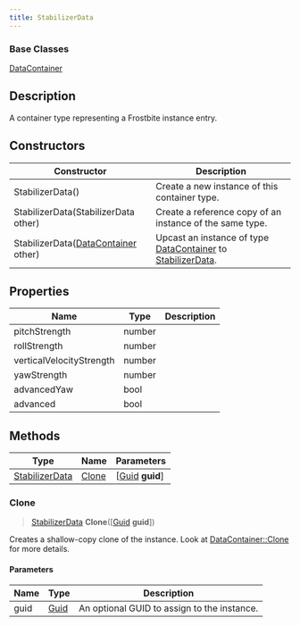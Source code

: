 ```yaml
---
title: StabilizerData
---
```

### Base Classes

[DataContainer](/vext/ref/shared/class/datacontainer)

## Description

A container type representing a Frostbite instance entry.

## Constructors

| Constructor                                                               | Description                                                                                                         |
| ------------------------------------------------------------------------- | ------------------------------------------------------------------------------------------------------------------- |
| StabilizerData()                                                          | Create a new instance of this container type.                                                                       |
| StabilizerData(StabilizerData other)                                      | Create a reference copy of an instance of the same type.                                                            |
| StabilizerData([DataContainer](/vext/ref/shared/class/datacontainer) other) | Upcast an instance of type [DataContainer](/vext/ref/shared/class/datacontainer) to [StabilizerData](/vext/ref/fb/stabilizerdata/). |

## Properties

| Name                     | Type   | Description |
| ------------------------ | ------ | ----------- |
| pitchStrength            | number |             |
| rollStrength             | number |             |
| verticalVelocityStrength | number |             |
| yawStrength              | number |             |
| advancedYaw              | bool   |             |
| advanced                 | bool   |             |

## Methods

| Type                             | Name            | Parameters                                     |
| -------------------------------- | --------------- | ---------------------------------------------- |
| [StabilizerData](/vext/ref/fb/stabilizerdata/) | [Clone](#clone) | \[[Guid](/vext/ref/shared/class/guid) **guid**\] |

### Clone

> [StabilizerData](/vext/ref/fb/stabilizerdata/) **Clone**(\[[Guid](/vext/ref/shared/class/guid) **guid**\])

Creates a shallow-copy clone of the instance. Look at [DataContainer::Clone](/vext/ref/shared/class/datacontainer#clone) for more details.

#### Parameters

| Name | Type         | Description                                 |
| ---- | ------------ | ------------------------------------------- |
| guid | [Guid](/vext/ref/shared/class/guid/) | An optional GUID to assign to the instance. |
